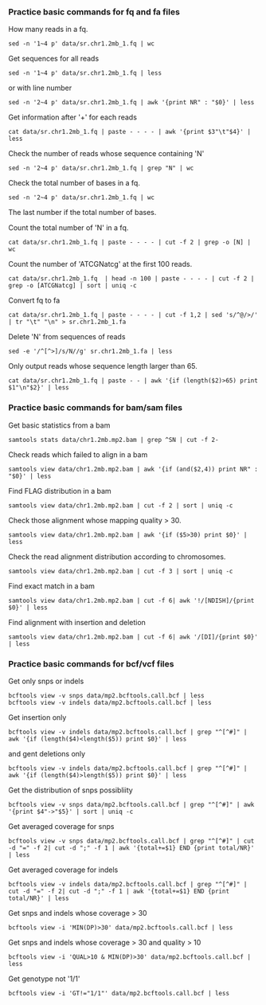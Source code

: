 
### Practice basic commands for fq and fa files

How many reads in a fq.
```
sed -n '1~4 p' data/sr.chr1.2mb_1.fq | wc
```

Get sequences for all reads
```
sed -n '1~4 p' data/sr.chr1.2mb_1.fq | less
```
or with line number
```
sed -n '2~4 p' data/sr.chr1.2mb_1.fq | awk '{print NR" : "$0}' | less
```

Get information after '+' for each reads
```
cat data/sr.chr1.2mb_1.fq | paste - - - - | awk '{print $3"\t"$4}' | less
```


Check the number of reads whose sequence containing 'N'
```
sed -n '2~4 p' data/sr.chr1.2mb_1.fq | grep "N" | wc
```

Check the total number of bases in a fq.
```
sed -n '2~4 p' data/sr.chr1.2mb_1.fq | wc
```
The last number if the total number of bases.


Count the total number of 'N' in a fq.
```
cat data/sr.chr1.2mb_1.fq | paste - - - - | cut -f 2 | grep -o [N] | wc
```

Count the number of 'ATCGNatcg' at the first 100 reads.
```
cat data/sr.chr1.2mb_1.fq  | head -n 100 | paste - - - - | cut -f 2 | grep -o [ATCGNatcg] | sort | uniq -c
```

Convert fq to fa
```
cat data/sr.chr1.2mb_1.fq | paste - - - - | cut -f 1,2 | sed 's/^@/>/' | tr "\t" "\n" > sr.chr1.2mb_1.fa
```

Delete 'N' from sequences of reads
```
sed -e '/^[^>]/s/N//g' sr.chr1.2mb_1.fa | less
```

Only output reads whose sequence length larger than 65.
```
cat data/sr.chr1.2mb_1.fq | paste - - | awk '{if (length($2)>65) print $1"\n"$2}' | less
```


### Practice basic commands for bam/sam files

Get basic statistics from a bam
```
samtools stats data/chr1.2mb.mp2.bam | grep ^SN | cut -f 2-
```

Check reads which failed to align in a bam
```
samtools view data/chr1.2mb.mp2.bam | awk '{if (and($2,4)) print NR" : "$0}' | less
```

Find FLAG distribution in a bam
```
samtools view data/chr1.2mb.mp2.bam | cut -f 2 | sort | uniq -c
```

Check those alignment whose mapping quality > 30.
```
samtools view data/chr1.2mb.mp2.bam | awk '{if ($5>30) print $0}' | less
```

Check the read alignment distribution according to chromosomes.
```
samtools view data/chr1.2mb.mp2.bam | cut -f 3 | sort | uniq -c
```

Find exact match in a bam
```
samtools view data/chr1.2mb.mp2.bam | cut -f 6| awk '!/[NDISH]/{print $0}' | less
```

Find alignment with insertion and deletion
```
samtools view data/chr1.2mb.mp2.bam | cut -f 6| awk '/[DI]/{print $0}' | less
```

### Practice basic commands for bcf/vcf files

Get only snps or indels
```
bcftools view -v snps data/mp2.bcftools.call.bcf | less
bcftools view -v indels data/mp2.bcftools.call.bcf | less
```

Get insertion only
```
bcftools view -v indels data/mp2.bcftools.call.bcf | grep "^[^#]" | awk '{if (length($4)<length($5)) print $0}' | less
```
and gent deletions only
```
bcftools view -v indels data/mp2.bcftools.call.bcf | grep "^[^#]" | awk '{if (length($4)>length($5)) print $0}' | less
```

Get the distribution of snps possibliity
```
bcftools view -v snps data/mp2.bcftools.call.bcf | grep "^[^#]" | awk '{print $4"->"$5}' | sort | uniq -c
```

Get averaged coverage for snps
```
bcftools view -v snps data/mp2.bcftools.call.bcf | grep "^[^#]" | cut -d "=" -f 2| cut -d ";" -f 1 | awk '{total+=$1} END {print total/NR}' | less
```

Get averaged coverage for indels
```
bcftools view -v indels data/mp2.bcftools.call.bcf | grep "^[^#]" | cut -d "=" -f 2| cut -d ";" -f 1 | awk '{total+=$1} END {print total/NR}' | less
```

Get snps and indels whose coverage > 30
```
bcftools view -i 'MIN(DP)>30' data/mp2.bcftools.call.bcf | less
```

Get snps and indels whose coverage > 30 and quality > 10
```
bcftools view -i 'QUAL>10 & MIN(DP)>30' data/mp2.bcftools.call.bcf | less
```

Get genotype not '1/1'
```
bcftools view -i 'GT!="1/1"' data/mp2.bcftools.call.bcf | less
```

